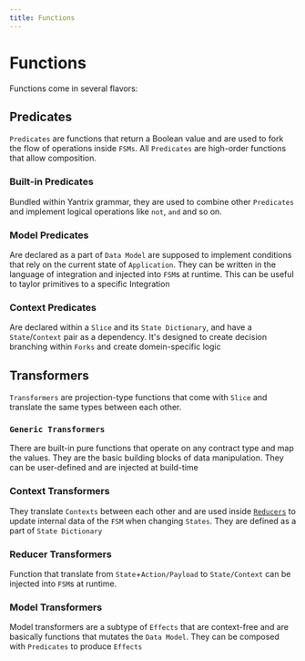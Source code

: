 ```yaml
---
title: Functions
---
```


# Functions

Functions come in several flavors:

## Predicates

`Predicates` are functions that return a Boolean value and are used to fork the flow of operations inside `FSMs`.
All `Predicates` are high-order functions that allow composition.

### Built-in Predicates

Bundled within Yantrix grammar, they are used to combine other `Predicates` and implement logical operations
like `not`, `and` and so on.

### Model Predicates

Are declared as a part of `Data Model` are supposed to implement conditions that rely on the current state
of `Application`. They can be written in the language of integration and injected into `FSM`s at runtime. This can be
useful to taylor primitives to a specific Integration

### Context Predicates

Are declared within a `Slice` and its `State Dictionary`, and have a `State`/`Context` pair as a dependency. It's
designed to create decision branching within `Forks` and create domein-specific logic

## Transformers

`Transformers` are projection-type functions that come with `Slice` and translate the same types between each other.

### `Generic Transformers`

There are built-in pure functions that operate on any contract type and map the values. They are the basic building
blocks of data manipulation. They can be user-defined and are injected at build-time

### Context Transformers

They translate `Contexts` between each other and are used inside [`Reducers`](100_reducers.html) to update internal data
of the `FSM` when changing `States`. They are defined as a part of `State Dictionary`

### Reducer Transformers

Function that translate from `State`+`Action/Payload` to `State/Context` can be injected into `FSM`s at runtime.

### Model Transformers

Model transformers are a subtype of `Effects` that are context-free and are basically functions that mutates
the `Data Model`. They can be composed with `Predicates` to produce `Effects`
